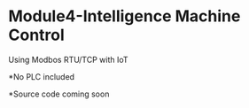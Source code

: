 # Module4-Intelligence Machine Control
Using Modbos RTU/TCP with IoT

*No PLC included

*Source code coming soon
